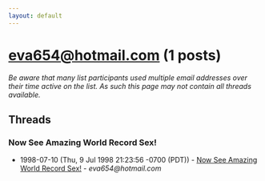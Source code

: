 ```yaml
---
layout: default
---
```


# eva654@hotmail.com (1 posts)

_Be aware that many list participants used multiple email addresses over their time active on the list. As such this page may not contain all threads available._

## Threads

### Now See Amazing World Record Sex!
+ 1998-07-10 (Thu, 9 Jul 1998 21:23:56 -0700 (PDT)) - [Now See Amazing World Record Sex!](/archive/1998/07/513b090a2a9da0b25b7ebc766f95099ae7795e8dd800c893fa6d4315b6f855e5) - _eva654@hotmail.com_

